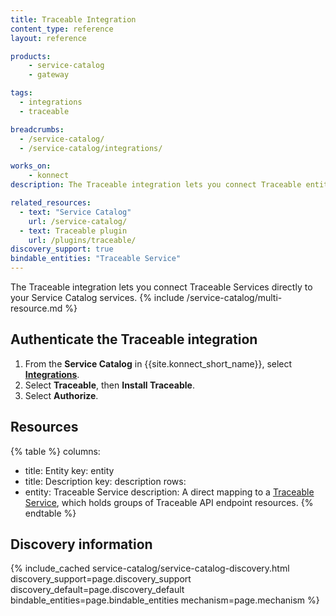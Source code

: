 ```yaml
---
title: Traceable Integration
content_type: reference
layout: reference

products:
    - service-catalog
    - gateway

tags:
  - integrations
  - traceable

breadcrumbs:
  - /service-catalog/
  - /service-catalog/integrations/

works_on:
    - konnect
description: The Traceable integration lets you connect Traceable entities directly to your Service Catalog services.

related_resources:
  - text: "Service Catalog"
    url: /service-catalog/
  - text: Traceable plugin
    url: /plugins/traceable/
discovery_support: true
bindable_entities: "Traceable Service"
---
```


The Traceable integration lets you connect Traceable Services directly to your Service Catalog services.
{% include /service-catalog/multi-resource.md %}

## Authenticate the Traceable integration

1. From the **Service Catalog** in {{site.konnect_short_name}}, select **[Integrations](https://cloud.konghq.com/us/service-catalog/integrations)**. 
2. Select **Traceable**, then **Install Traceable**.
3. Select **Authorize**. 

## Resources

<!--vale off-->
{% table %}
columns:
  - title: Entity
    key: entity
  - title: Description
    key: description
rows:
  - entity: Traceable Service
    description: 
      A direct mapping to a [Traceable Service](https://docs.traceable.ai/docs/domains-services-backends), which holds groups of Traceable API endpoint resources.
{% endtable %}
<!--vale on-->

## Discovery information

<!-- vale off-->

{% include_cached service-catalog/service-catalog-discovery.html 
   discovery_support=page.discovery_support
   discovery_default=page.discovery_default
   bindable_entities=page.bindable_entities
   mechanism=page.mechanism %}

<!-- vale on-->



